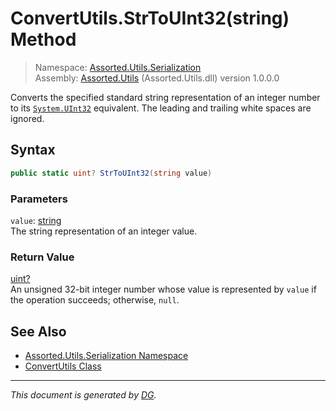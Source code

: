 ﻿# ConvertUtils.StrToUInt32(string) Method

> Namespace: [Assorted.Utils.Serialization](index.md#assortedutilsserialization-namespace)\
> Assembly: [Assorted.Utils](index.md) (Assorted.Utils.dll) version 1.0.0.0

Converts the specified standard string representation of an integer number to its [`System.UInt32`](https://docs.microsoft.com/en-us/dotnet/api/system.uint32) equivalent. The leading and trailing white spaces are ignored.

## Syntax

```csharp
public static uint? StrToUInt32(string value)
```

### Parameters

`value`: [string](https://docs.microsoft.com/en-us/dotnet/api/system.string)\
The string representation of an integer value.

### Return Value

[uint?](https://docs.microsoft.com/en-us/dotnet/api/system.nullable-1)\
An unsigned 32-bit integer number whose value is represented by `value` if the operation succeeds; otherwise, `null`.

## See Also

- [Assorted.Utils.Serialization Namespace](index.md#assortedutilsserialization-namespace)
- [ConvertUtils Class](Assorted.Utils.Serialization.ConvertUtils.md)

---

_This document is generated by [DG](https://github.com/Khojasteh/dg)._
